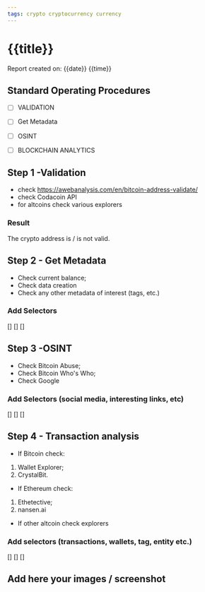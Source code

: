 ```yaml
---
tags: crypto cryptocurrency currency  
---
```


# {{title}}
Report created on: {{date}} {{time}}

## Standard Operating Procedures

- [ ] VALIDATION

- [ ] Get Metadata

- [ ] OSINT

- [ ] BLOCKCHAIN ANALYTICS



## Step 1 -Validation
- check https://awebanalysis.com/en/bitcoin-address-validate/
- check Codacoin API
- for altcoins check various explorers

### Result
The crypto address is / is not valid.


## Step 2 - Get Metadata
- Check current balance;
- Check data creation
- Check any other metadata of interest (tags, etc.)

### Add Selectors
[]
[]
[]

## Step 3 -OSINT
- Check Bitcoin Abuse;
- Check Bitcoin Who's Who;
- Check Google

### Add Selectors (social media, interesting links, etc)
[]
[]
[]


## Step 4 - Transaction analysis
- If Bitcoin check:
1. Wallet Explorer;
2. CrystalBit.

- If Ethereum check:
1. Ethetective;
2. nansen.ai

- If other altcoin check explorers

### Add selectors (transactions, wallets, tag, entity etc.)
[]
[]
[]


## Add here your images / screenshot
